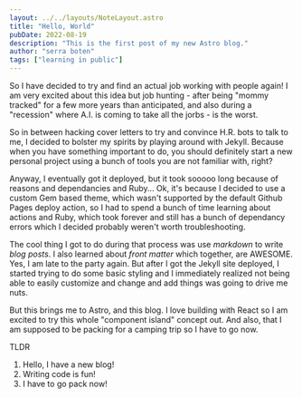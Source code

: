 ```yaml
---
layout: ../../layouts/NoteLayout.astro
title: "Hello, World"
pubDate: 2022-08-19
description: "This is the first post of my new Astro blog."
author: "serra boten"
tags: ["learning in public"]
---
```


So I have decided to try and find an actual job working with people again! I am very excited about this idea but job hunting - after being "mommy tracked" for a few more years than anticipated, and also during a "recession" where A.I. is coming to take all the jorbs - is the worst.

So in between hacking cover letters to try and convince H.R. bots to talk to me, I decided to bolster my spirits by playing around with Jekyll. Because when you have something important to do, you should definitely start a new personal project using a bunch of tools you are not familiar with, right?

Anyway, I eventually got it deployed, but it took sooooo long because of reasons and dependancies and Ruby... Ok, it's because I decided to use a custom Gem based theme, which wasn't supported by the default Github Pages deploy action, so I had to spend a bunch of time learning about actions and Ruby, which took forever and still has a bunch of dependancy errors which I decided probably weren't worth troubleshooting.

The cool thing I got to do during that process was use _markdown_ to write _blog posts_. I also learned about _front matter_ which together, are AWESOME. Yes, I am late to the party again. But after I got the Jekyll site deployed, I started trying to do some basic styling and I immediately realized not being able to easily customize and change and add things was going to drive me nuts.

But this brings me to Astro, and this blog. I love building with React so I am excited to try this whole "component island" concept out. And also, that I am supposed to be packing for a camping trip so I have to go now.

TLDR

1. Hello, I have a new blog!
2. Writing code is fun!
3. I have to go pack now!
